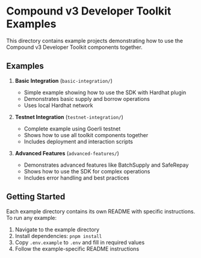 # Compound v3 Developer Toolkit Examples

This directory contains example projects demonstrating how to use the Compound v3 Developer Toolkit components together.

## Examples

1. **Basic Integration** (`basic-integration/`)
   - Simple example showing how to use the SDK with Hardhat plugin
   - Demonstrates basic supply and borrow operations
   - Uses local Hardhat network

2. **Testnet Integration** (`testnet-integration/`)
   - Complete example using Goerli testnet
   - Shows how to use all toolkit components together
   - Includes deployment and interaction scripts

3. **Advanced Features** (`advanced-features/`)
   - Demonstrates advanced features like BatchSupply and SafeRepay
   - Shows how to use the SDK for complex operations
   - Includes error handling and best practices

## Getting Started

Each example directory contains its own README with specific instructions. To run any example:

1. Navigate to the example directory
2. Install dependencies: `pnpm install`
3. Copy `.env.example` to `.env` and fill in required values
4. Follow the example-specific README instructions 